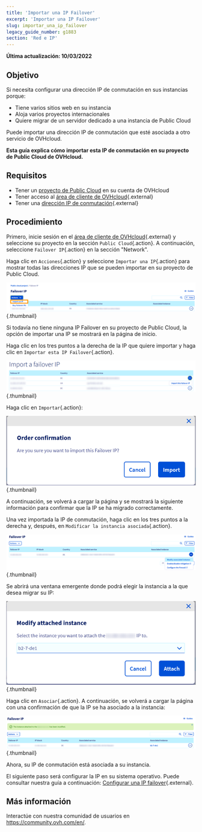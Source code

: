 ```yaml
---
title: 'Importar una IP Failover'
excerpt: 'Importar una IP Failover'
slug: importar_una_ip_failover
legacy_guide_number: g1883
section: 'Red e IP'
---
```


**Última actualización: 10/03/2022**

## Objetivo

Si necesita configurar una dirección IP de conmutación en sus instancias porque:

- Tiene varios sitios web en su instancia 
- Aloja varios proyectos internacionales
- Quiere migrar de un servidor dedicado a una instancia de Public Cloud

Puede importar una dirección IP de conmutación que esté asociada a otro servicio de OVHcloud.

**Esta guía explica cómo importar esta IP de conmutación en su proyecto de Public Cloud de OVHcloud.**

## Requisitos

- Tener un [proyecto de Public Cloud](https://www.ovhcloud.com/es-es/public-cloud/) en su cuenta de OVHcloud
- Tener acceso al [área de cliente de OVHcloud](https://www.ovh.com/auth/?action=gotomanager&from=https://www.ovh.es/&ovhSubsidiary=es){.external}
- Tener una [dirección IP de conmutación](https://www.ovhcloud.com/es-es/bare-metal/ip/){.external}

## Procedimiento

Primero, inicie sesión en el [área de cliente de OVHcloud](https://www.ovh.com/auth/?action=gotomanager&from=https://www.ovh.es/&ovhSubsidiary=es){.external} y seleccione su proyecto en la sección `Public Cloud`{.action}. 
A continuación, seleccione `Failover IP`{.action} en la sección "Network".

Haga clic en `Acciones`{.action} y seleccione `Importar una IP`{.action} para mostrar todas las direcciones IP que se pueden importar en su proyecto de Public Cloud.

![IP Section](images/import1.png){.thumbnail}

Si todavía no tiene ninguna IP Failover en su proyecto de Public Cloud, la opción de importar una IP se mostrará en la página de inicio.

Haga clic en los tres puntos a la derecha de la IP que quiere importar y haga clic en `Importar esta IP Failover`{.action}.

![Import Failover IP](images/import2.png){.thumbnail}

Haga clic en `Importar`{.action}:

![Import confirm](images/importconfirm.png){.thumbnail}

A continuación, se volverá a cargar la página y se mostrará la siguiente información para confirmar que la IP se ha migrado correctamente.

Una vez importada la IP de conmutación, haga clic en los tres puntos a la derecha y, después, en `Modificar la instancia asociada`{.action}.

![Import Failover IP](images/modifyinstance.png){.thumbnail}

Se abrirá una ventana emergente donde podrá elegir la instancia a la que desea migrar su IP:

![Import Failover IP](images/modifyinstance1.png){.thumbnail}

Haga clic en `Asociar`{.action}. A continuación, se volverá a cargar la página con una confirmación de que la IP se ha asociado a la instancia:

![Import Failover IP](images/modifycompleted.png){.thumbnail}

Ahora, su IP de conmutación está asociada a su instancia.

El siguiente paso será configurar la IP en su sistema operativo. Puede consultar nuestra guía a continuación: [Configurar una IP failover](https://docs.ovh.com/es/public-cloud/configurer-une-ip-failover/){.external}.

## Más información

Interactúe con nuestra comunidad de usuarios en <https://community.ovh.com/en/>.